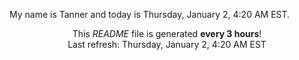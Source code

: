 My name is Tanner and today is Thursday, January 2, 4:20 AM EST.

<p align="center">This <i>README</i> file is generated <b>every 3 hours</b>!</br>Last refresh: Thursday, January 2, 4:20 AM EST<br /></p>

